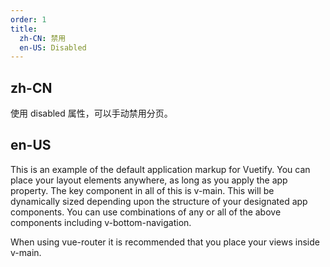 ```yaml
---
order: 1
title:
  zh-CN: 禁用
  en-US: Disabled
---
```


## zh-CN

使用 disabled 属性，可以手动禁用分页。

## en-US

This is an example of the default application markup for Vuetify. You can place your layout elements anywhere, as long as you apply the app property. The key component in all of this is v-main. This will be dynamically sized depending upon the structure of your designated app components. You can use combinations of any or all of the above components including v-bottom-navigation.

When using vue-router it is recommended that you place your views inside v-main.
